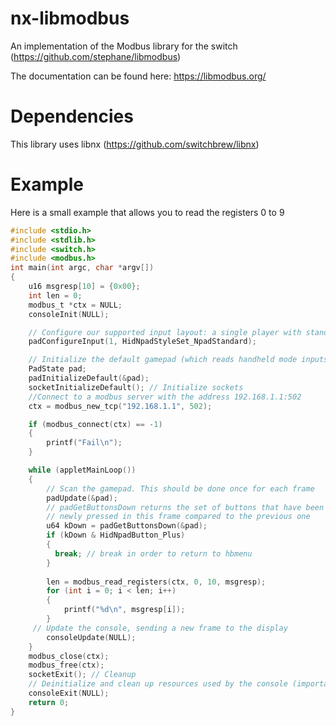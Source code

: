 # nx-libmodbus
An implementation of the Modbus library for the switch (https://github.com/stephane/libmodbus)

The documentation can be found here: https://libmodbus.org/

# Dependencies
This library uses libnx (https://github.com/switchbrew/libnx)

# Example
Here is a small example that allows you to read the registers 0 to 9
```C
#include <stdio.h>
#include <stdlib.h>
#include <switch.h>
#include <modbus.h>
int main(int argc, char *argv[])
{
    u16 msgresp[10] = {0x00};
    int len = 0;
    modbus_t *ctx = NULL;
    consoleInit(NULL);

    // Configure our supported input layout: a single player with standard controller styles
    padConfigureInput(1, HidNpadStyleSet_NpadStandard);

    // Initialize the default gamepad (which reads handheld mode inputs as well as the first connected controller)
    PadState pad;
    padInitializeDefault(&pad);
    socketInitializeDefault(); // Initialize sockets
    //Connect to a modbus server with the address 192.168.1.1:502
    ctx = modbus_new_tcp("192.168.1.1", 502);

    if (modbus_connect(ctx) == -1)
    {
        printf("Fail\n");
    }

    while (appletMainLoop())
    {
        // Scan the gamepad. This should be done once for each frame
        padUpdate(&pad);
        // padGetButtonsDown returns the set of buttons that have been
        // newly pressed in this frame compared to the previous one
        u64 kDown = padGetButtonsDown(&pad);
        if (kDown & HidNpadButton_Plus)
        {
          break; // break in order to return to hbmenu
        }
        
        len = modbus_read_registers(ctx, 0, 10, msgresp);
        for (int i = 0; i < len; i++)
        {
            printf("%d\n", msgresp[i]);
        }
     // Update the console, sending a new frame to the display
        consoleUpdate(NULL);
    }
    modbus_close(ctx);
    modbus_free(ctx);
    socketExit(); // Cleanup
    // Deinitialize and clean up resources used by the console (important!)
    consoleExit(NULL);
    return 0;
}
```
